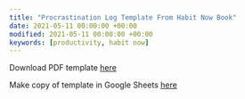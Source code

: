 ```yaml
---
title: "Procrastination Log Template From Habit Now Book"
date: 2021-05-11 00:00:00 +00:00
modified: 2021-05-11 00:00:00 +00:00
keywords: [productivity, habit now]
---
```



Download PDF template [here](/procrastination-log-template/Procrastination-Log-Template-Sheet1.pdf)

Make copy of template in Google Sheets [here](https://docs.google.com/spreadsheets/d/1u3bpXzdkCxJRHGsCrX5SzkTW0o3fCvDpgqAHQ_ll3f0/copy)